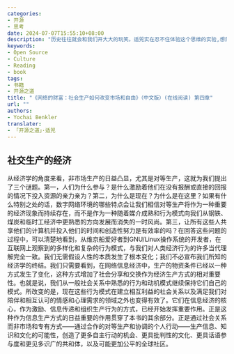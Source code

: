 ```yaml
---
categories:
- 开源
- 思考
date: 2024-07-07T15:55:10+08:00
description: "历史往往就会和我们开大大的玩笑。适兕实在忍不住体验这个思维的实验,想象虚拟的历史，于是尝试花几个月的时间翻译。Enjoy！Happy Reading～"
keywords:
- Open Source
- Culture
- Reading
- book
tags:
- 书籍
- 开源之道
title: "《网络的财富：社会生产如何改变市场和自由》（中文版）(在线阅读) 第四章"
url: ""
authors:
- Yochai Benkler
translater:
- 「开源之道」·适兕
---
```


## 社交生产的经济

从经济学的角度来看，非市场生产的日益凸显，尤其是对等生产，这就为我们提出了三个谜题。第一，人们为什么参与？是什么激励着他们在没有报酬或直接的回报的情况下投入资源的亲力亲为？第二，为什么是现在？为什么是在这里？如果有什么特别之处的话，数字网络环境的哪些特点会让我们相信对等生产将作为一种重要的经济现象而持续存在，而不是作为一种随着媒介成熟和行为模式向我们从钢铁、煤炭和临时工经济中更熟悉的方向发展而消失的一时风尚。第三，让所有这些人共享他们的计算机并投入他们的时间和创造性努力是有效率的吗？在回答这些问题的过程中，可以清楚地看到，从维京船爱好者到GNU/Linux操作系统的开发者，在互联网上观察到的多样化和复杂的行为模式，与我们对人类经济行为的许多当代理解完全一致。我们无需假设人性的本质发生了根本变化；我们不必宣布我们所知的经济学的终结。我们只需要看到，在网络信息经济中，生产的物资条件已经以一种方式发生了变化，这种方式增加了社会分享和交换作为经济生产方式的相对重要性。也就是说，我们从一般社会关系中熟悉的行为和动机模式继续保持它们自己的模式。所改变的是，现在这些行为模式在建立相互利益的社会关系以及满足我们对陪伴和相互认可的情感和心理需求的领域之外也变得有效了。它们在信息经济的核心，作为激励、信息传递和组织生产行为的方式，已经开始发挥重要作用。正是这种作为信息生产方式的日益重要的作用贯穿了本书的其余部分。正是通过社会关系而非市场和专有方式——通过合作的对等生产和协调的个人行动——生产信息、知识和文化的可能性，创造了更多自主行动的机会、更具批判性的文化、更具话语参与度和更见多识广的共和体，以及可能更加公平的全球社区。



